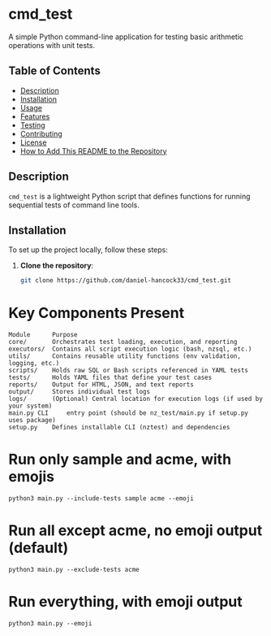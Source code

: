 # cmd_test

A simple Python command-line application for testing basic arithmetic operations with unit tests.

## Table of Contents
- [Description](#description)
- [Installation](#installation)
- [Usage](#usage)
- [Features](#features)
- [Testing](#testing)
- [Contributing](#contributing)
- [License](#license)
- [How to Add This README to the Repository](#how-to-add-this-readme-to-the-repository)

## Description

`cmd_test` is a lightweight Python script that defines functions for running sequential tests of command line tools.

## Installation

To set up the project locally, follow these steps:

1. **Clone the repository**:
   ```bash
   git clone https://github.com/daniel-hancock33/cmd_test.git


# Key Components Present
```
Module		Purpose
core/		Orchestrates test loading, execution, and reporting
executors/	Contains all script execution logic (bash, nzsql, etc.)
utils/		Contains reusable utility functions (env validation, logging, etc.)
scripts/	Holds raw SQL or Bash scripts referenced in YAML tests
tests/		Holds YAML files that define your test cases
reports/	Output for HTML, JSON, and text reports
output/		Stores individual test logs
logs/		(Optional) Central location for execution logs (if used by your system)
main.py	CLI 	entry point (should be nz_test/main.py if setup.py uses package)
setup.py	Defines installable CLI (nztest) and dependencies
```

# Run only sample and acme, with emojis
`python3 main.py --include-tests sample acme --emoji`

# Run all except acme, no emoji output (default)
`python3 main.py --exclude-tests acme`

# Run everything, with emoji output
`python3 main.py --emoji`
